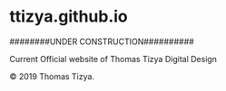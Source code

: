 # ttizya.github.io
########UNDER CONSTRUCTION##########

Current Official website of Thomas Tizya Digital Design

© 2019 Thomas Tizya.
